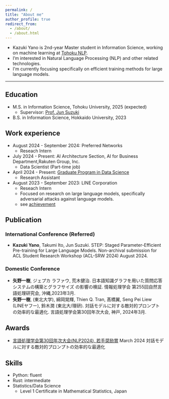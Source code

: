 ```yaml
---
permalink: /
title: "About me"
author_profile: true
redirect_from: 
  - /about/
  - /about.html
---
```

- Kazuki Yano is 2nd-year Master student in Information Science, working on machine learning at [Tohoku NLP](https://www.nlp.ecei.tohoku.ac.jp/).
- I’m interested in Natural Language Processing (NLP) and other related technologies.
- I'm currently focusing specifically on efficient training methods for large
language models.

---
## Education
* M.S. in Information Science, Tohoku University, 2025 (expected)
  * Supervisor: [Prof. Jun Suzuki](https://www.fai.cds.tohoku.ac.jp/members/js/)
* B.S. in Information Science, Hokkaido University, 2023

## Work experience
* August 2024 - September 2024: Preferred Networks
  * Reseach Intern
* July 2024 - Present: AI Architecture Section, AI for Business Department,Rakuten Group, Inc.
  * Data Scientist (Part-time job)
* April 2024 - Present: [Graduate Program in Data Science](https://gp-ds.tohoku.ac.jp/en/index.html)
  * Research Assistant
* August 2023 - September 2023: LINE Corporation
  * Reseach Intern
  * Focused on research on large language models, specifically adversarial attacks against language models.
  * see [achievement](https://www.anlp.jp/proceedings/annual_meeting/2024/pdf_dir/P6-14.pdf)

## Publication

### International Conference (Referred)
- **Kazuki Yano**, Takumi Ito, Jun Suzuki. STEP: Staged Parameter-Efficient Pre-training for Large Language Models.
Non-archival submission for ACL Student Research Workshop (ACL-SRW 2024) August 2024.

### Domestic Conference
- **矢野一樹**, ジェプカ ラファウ, 荒木健治. 日本語知識グラフを用いた質問応答システムの構築とグラフサイズ
の影響の検証. 情報処理学会 第255回自然言語処理研究会, 沖縄,2023年3月. 
- **矢野一樹**, (東北大学), 綿岡晃輝, Thien Q. Tran, 髙橋翼, Seng Pei Liew (LINEヤフー), 鈴木潤 (東北大/理研). 対話モデルに対する敵対的プロンプトの効率的な最適化. 言語処理学会第30回年次大会, 神戸, 2024年3月. 

## Awards
- [言語処理学会第30回年次大会(NLP2024), 若手奨励賞](https://www.anlp.jp/nlp2024/award.html#P6-14) March 2024
  対話モデルに対する敵対的プロンプトの効率的な最適化

## Skills
* Python: fluent
* Rust: intermediate
* Statistics/Data Science
  * Level 1 Certificate in Mathematical Statistics, Japan